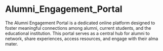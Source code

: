 # Alumni_Engagement_Portal
The Alumni Engagement Portal is a dedicated online platform designed to foster meaningful connections among alumni, current students, and the educational institution. This portal serves as a central hub for alumni to network, share experiences, access resources, and engage with their alma mater.

